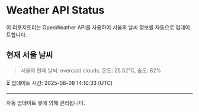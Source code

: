 
# Weather API Status

이 리포지토리는 OpenWeather API를 사용하여 서울의 날씨 정보를 자동으로 업데이트합니다.

## 현재 서울 날씨
> 서울의 현재 날씨: overcast clouds, 온도: 25.52°C, 습도: 82%

⏳ 업데이트 시간: 2025-08-08 14:10:33 (UTC)

---
자동 업데이트 봇에 의해 관리됩니다.
